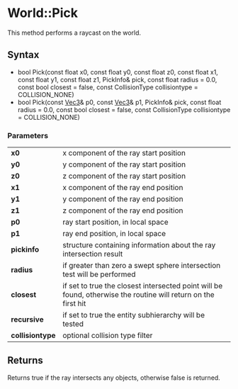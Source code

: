 # World::Pick #
This method performs a raycast on the world.

## Syntax ##
- bool Pick(const float x0, const float y0, const float z0, const float x1, const float y1, const float z1, PickInfo& pick, const float radius = 0.0, const bool closest = false, const CollisionType collisiontype = COLLISION_NONE)
- bool Pick(const [Vec3](CPP_Vec3.md)& p0, const [Vec3](CPP_Vec3.md)& p1, PickInfo& pick, const float radius = 0.0, const bool closest = false, const CollisionType collisiontype = COLLISION_NONE)

### Parameters ###
|   |   |
| --- | --- |
| **x0** | x component of the ray start position |
| **y0** | y component of the ray start position |
| **z0** | z component of the ray start position |
| **x1** | x component of the ray end position |
| **y1** | y component of the ray end position |
| **z1** | z component of the ray end position |
| **p0** | ray start position, in local space |
| **p1** | ray end position, in local space |
| **pickinfo** | structure containing information about the ray intersection result |
| **radius** | if greater than zero a swept sphere intersection test will be performed |
| **closest** | if set to true the closest intersected point will be found, otherwise the routine will return on the first hit |
| **recursive** | if set to true the entity subhierarchy will be tested |
| **collisiontype** | optional collision type filter |

## Returns ##
Returns true if the ray intersects any objects, otherwise false is returned.
